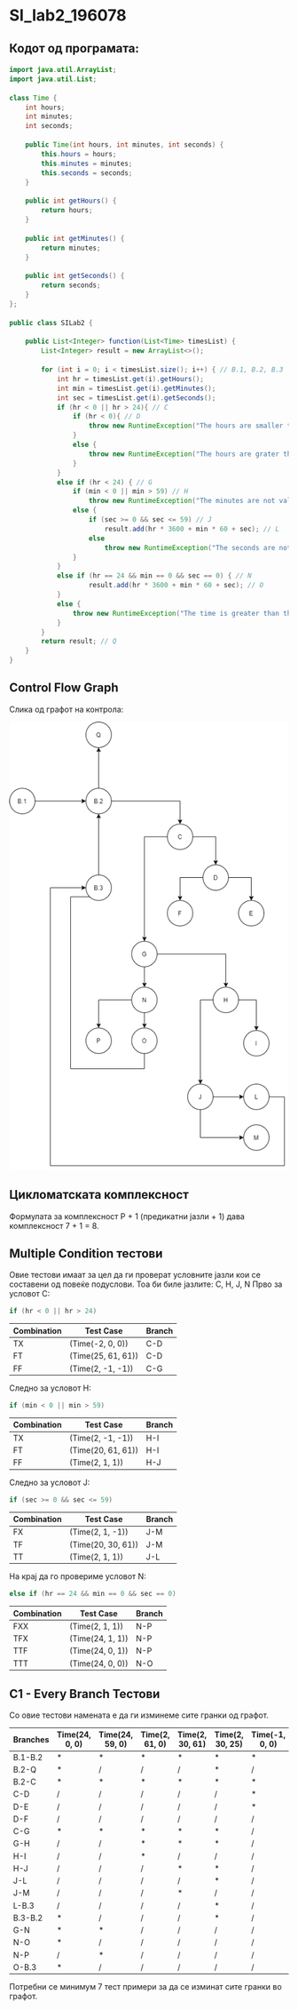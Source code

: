 # SI_lab2_196078
## Кодот од програмата:
```java
import java.util.ArrayList;
import java.util.List;

class Time {
    int hours;
    int minutes;
    int seconds;

    public Time(int hours, int minutes, int seconds) {
        this.hours = hours;
        this.minutes = minutes;
        this.seconds = seconds;
    }

    public int getHours() {
        return hours;
    }

    public int getMinutes() {
        return minutes;
    }

    public int getSeconds() {
        return seconds;
    }
};

public class SILab2 {

    public List<Integer> function(List<Time> timesList) {
        List<Integer> result = new ArrayList<>();

        for (int i = 0; i < timesList.size(); i++) { // B.1, B.2, B.3
            int hr = timesList.get(i).getHours();
            int min = timesList.get(i).getMinutes();
            int sec = timesList.get(i).getSeconds();
            if (hr < 0 || hr > 24){ // C
                if (hr < 0){ // D
                    throw new RuntimeException("The hours are smaller than the minimum"); // E
                }
                else {
                    throw new RuntimeException("The hours are grater than the maximum"); // F
                }
            }
            else if (hr < 24) { // G
                if (min < 0 || min > 59) // H
                    throw new RuntimeException("The minutes are not valid!"); // I
                else {
                    if (sec >= 0 && sec <= 59) // J
                        result.add(hr * 3600 + min * 60 + sec); // L
                    else
                        throw new RuntimeException("The seconds are not valid"); // M
                }
            } 
            else if (hr == 24 && min == 0 && sec == 0) { // N
                    result.add(hr * 3600 + min * 60 + sec); // O
            } 
            else {
                throw new RuntimeException("The time is greater than the maximum"); // P
            }
        }
        return result; // Q
    }
}
```
## Control Flow Graph
Слика од графот на контрола:

![alt text](https://github.com/Dekibuki/SI_lab2_196078/raw/master/ControlFlow.png "Control Flow Graph")

## Цикломатската комплексност 
Формулата за комплексност P + 1 (предикатни јазли + 1) дава комплексност 7 + 1 = 8. 

## Multiple Condition тестови
Овие тестови имаат за цел да ги проверат условните јазли кои се составени од повеќе подуслови. Тоа би биле јазлите: C, H, J, N
Прво за условот C:
```java
if (hr < 0 || hr > 24)
```
| **Combination** | **Test Case** | **Branch** |
| --- | --- | --- |
| TX | (Time(-2, 0, 0)) | C-D
| FT | (Time(25, 61, 61)) | C-D
| FF | (Time(2, -1, -1)) | C-G

Следно за условот H:
```java
if (min < 0 || min > 59)
```
| **Combination** | **Test Case** | **Branch** |
| --- | --- | ---|
| TX | (Time(2, -1, -1)) | H-I
| FT | (Time(20, 61, 61)) | H-I
| FF | (Time(2, 1, 1)) | H-J

Следно за условот Ј:
```java
if (sec >= 0 && sec <= 59) 
```
| **Combination** | **Test Case** | **Branch** |
| --- | --- | ---|
| FX | (Time(2, 1, -1)) | J-M
| TF | (Time(20, 30, 61)) | J-M
| TT | (Time(2, 1, 1)) | J-L

На крај да го провериме условот N:
```java
else if (hr == 24 && min == 0 && sec == 0)
```
| **Combination** | **Test Case** | **Branch** |
| --- | --- | ---|
| FXX | (Time(2, 1, 1)) | N-P
| TFX | (Time(24, 1, 1)) | N-P
| TTF | (Time(24, 0, 1)) | N-P
| TTT | (Time(24, 0, 0)) | N-O

## C1 - Every Branch Тестови
Со овие тестови намената е да ги изминеме сите гранки од графот.

| Branches | Time(24, 0, 0) | Time(24, 59, 0) | Time(2, 61, 0) | Time(2, 30, 61) | Time(2, 30, 25) | Time(-1, 0, 0) | Time(25, 0, 0) |
| --- | --- | --- | --- | --- | --- | --- | --- |
| B.1-B.2 | * | * | * | * | * | * | * |
| B.2-Q | * | / | / | / | * | / | / |
| B.2-C | * | * | * | * | * | * | * |
| C-D | / | / | / | / | / | * | * |
| D-E | / | / | / | / | / | * | / |
| D-F | / | / | / | / | / | / | * |
| C-G | * | * | * | * | * | / | / |
| G-H | / | / | * | * | * | / | / |
| H-I | / | / | * | / | / | / | / |
| H-J | / | / | / | * | * | / | / |
| J-L | / | / | / | / | * | / | / |
| J-M | / | / | / | * | / | / | / |
| L-B.3 | / | / | / | / | * | / | / |
| B.3-B.2 | * | / | / | / | * | / | / |
| G-N | * | * | / | / | / | / | / |
| N-O | * | / | / | / | / | / | / |
| N-P | / | * | / | / | / | / | / |
| O-B.3 | * | / | / | / | / | / | / |
Потребни се минимум 7 тест примери за да се изминат сите гранки во графот.


